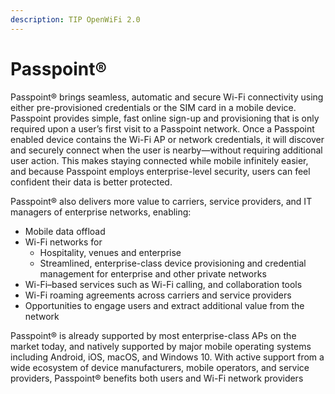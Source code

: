 ```yaml
---
description: TIP OpenWiFi 2.0
---
```


# Passpoint®

Passpoint® brings seamless, automatic and secure Wi-Fi connectivity using either pre-provisioned credentials or the SIM card in a mobile device. Passpoint provides simple, fast online sign-up and provisioning that is only required upon a user’s first visit to a Passpoint network. Once a Passpoint enabled device contains the Wi-Fi AP or network credentials, it will discover and securely connect when the user is nearby—without requiring additional user action. This makes staying connected while mobile infinitely easier, and because Passpoint employs enterprise-level security, users can feel confident their data is better protected.

Passpoint® also delivers more value to carriers, service providers, and IT managers of enterprise networks, enabling:

* Mobile data offload
* Wi-Fi networks for
  * Hospitality, venues and enterprise
  * Streamlined, enterprise-class device provisioning and credential management for enterprise and other private networks
* Wi-Fi–based services such as Wi-Fi calling, and collaboration tools
* Wi-Fi roaming agreements across carriers and service providers
* Opportunities to engage users and extract additional value from the network

Passpoint® is already supported by most enterprise-class APs on the market today, and natively supported by major mobile operating systems including Android, iOS, macOS, and Windows 10. With active support from a wide ecosystem of device manufacturers, mobile operators, and service providers, Passpoint® benefits both users and Wi-Fi network providers
